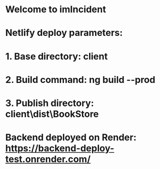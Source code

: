 # Welcome to imIncident 
# Netlify deploy parameters:
# 1. Base directory: client
# 2. Build command: ng build --prod
# 3. Publish directory: client\dist\BookStore
# Backend deployed on Render: https://backend-deploy-test.onrender.com/
